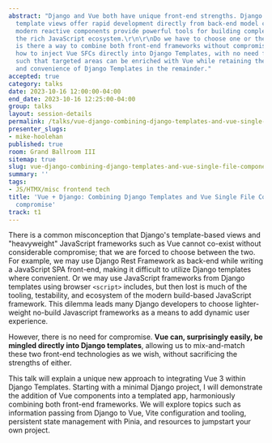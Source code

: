 ```yaml
---
abstract: "Django and Vue both have unique front-end strengths. Django’s context-driven
  template views offer rapid development directly from back-end model content. Vue’s
  modern reactive components provide powerful tools for building complex UIs within
  the rich JavaScript ecosystem.\r\n\r\nDo we have to choose one or the other, or
  is there a way to combine both front-end frameworks without compromising their strengths?\r\n\r\nLearn
  how to inject Vue SFCs directly into Django Templates, with no need for REST APIs,
  such that targeted areas can be enriched with Vue while retaining the flexibility
  and convenience of Django Templates in the remainder."
accepted: true
category: talks
date: 2023-10-16 12:00:00-04:00
end_date: 2023-10-16 12:25:00-04:00
group: talks
layout: session-details
permalink: /talks/vue-django-combining-django-templates-and-vue-single-file-components-without-compromise/
presenter_slugs:
- mike-hoolehan
published: true
room: Grand Ballroom III
sitemap: true
slug: vue-django-combining-django-templates-and-vue-single-file-components-without-compromise
summary: ''
tags:
- JS/HTMX/misc frontend tech
title: 'Vue + Django: Combining Django Templates and Vue Single File Components without
  compromise'
track: t1
---
```


There is a common misconception that Django's template-based views and "heavyweight" JavaScript frameworks such as Vue cannot co-exist without considerable compromise; that we are forced to choose between the two. For example, we may use Django Rest Framework as back-end while writing a JavaScript SPA front-end, making it difficult to utilize Django templates where convenient. Or we may use JavaScript frameworks from Django templates using browser `<script>` includes, but then lost is much of the tooling, testability, and ecosystem of the modern build-based JavaScript framework. This dilemma leads many Django developers to choose lighter-weight no-build Javascript frameworks as a means to add dynamic user experience.

However, there is no need for compromise. **Vue can, surprisingly easily, be mingled directly into Django templates**, allowing us to mix-and-match these two front-end technologies as we wish, without sacrificing the strengths of either.

This talk will explain a unique new approach to integrating Vue 3 within Django Templates. Starting with a minimal Django project, I will demonstrate the addition of Vue components into a templated app, harmoniously combining both front-end frameworks. We will explore topics such as information passing from Django to Vue, Vite configuration and tooling, persistent state management with Pinia, and resources to jumpstart your own project.
